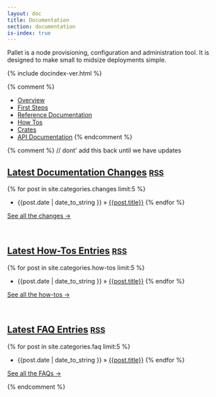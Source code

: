 ```yaml
---
layout: doc
title: Documentation
section: documentation
is-index: true
---
```


Pallet is a node provisioning, configuration and administration tool.  It is
designed to make small to midsize deployments simple.

{% include docindex-ver.html %}

{% comment %}
- [Overview]({{site.baseurl}}/doc/overview)
- [First Steps]({{site.baseurl}}/doc/first-steps)
- [Reference Documentation]({{site.baseurl}}/doc/reference)
- [How Tos]({{site.baseurl}}/doc/how-tos)
- [Crates]({{site.baseurl}}/doc/crates)
- [API Documentation]({{site.baseurl}}/api/0.7/index.html)
{% endcomment %}

{% comment %} // dont' add this back until we have updates 
## [Latest Documentation Changes]({{site.baseurl}}/doc/changes) <small><a href="{{site.baseurl}}/doc/changes/atom.xml">RSS</a></small>
{% for post in site.categories.changes limit:5 %}
- {{post.date | date_to_string }} &raquo; [{{post.title}}]({{site.baseurl}}{{post.url}})
{% endfor %}
<p><a class="pull-right" href="{{site.baseurl}}/doc/changes"> See all the changes &rarr;</a></p>
<br>

## [Latest How-Tos Entries]({{site.baseurl}}/doc/how-tos) <small><a href="{{site.baseurl}}/doc/how-tos/atom.xml">RSS</a></small>
{% for post in site.categories.how-tos limit:5 %}
- {{post.date | date_to_string }} &raquo; [{{post.title}}]({{site.baseurl}}{{post.url}})
{% endfor %}
<p><a class="pull-right" href="{{site.baseurl}}/doc/how-tos"> See all the how-tos &rarr;</a></p>
<br>

## [Latest FAQ Entries]({{site.baseurl}}/doc/faq) <small><a href="{{site.baseurl}}/doc/faq/atom.xml">RSS</a></small>
{% for post in site.categories.faq limit:5 %}
- {{post.date | date_to_string }} &raquo; [{{post.title}}]({{site.baseurl}}{{post.url}})
{% endfor %}
<p><a class="pull-right" href="{{site.baseurl}}/doc/faq"> See all the FAQs &rarr;</a></p>

{% endcomment %}


